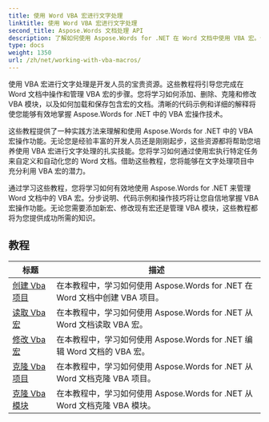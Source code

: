 ```yaml
---
title: 使用 Word VBA 宏进行文字处理
linktitle: 使用 Word VBA 宏进行文字处理
second_title: Aspose.Words 文档处理 API
description: 了解如何使用 Aspose.Words for .NET 在 Word 文档中使用 VBA 宏。使用代码示例完成教程，以在 Word 文档中创建、修改和运行 VBA 宏。
type: docs
weight: 1350
url: /zh/net/working-with-vba-macros/
---
```

使用 VBA 宏进行文字处理是开发人员的宝贵资源。这些教程将引导您完成在 Word 文档中操作和管理 VBA 宏的步骤。您将学习如何添加、删除、克隆和修改 VBA 模块，以及如何加载和保存包含宏的文档。清晰的代码示例和详细的解释将使您能够有效地掌握 Aspose.Words for .NET 中的 VBA 宏操作技术。

这些教程提供了一种实践方法来理解和使用 Aspose.Words for .NET 中的 VBA 宏操作功能。无论您是经验丰富的开发人员还是刚刚起步，这些资源都将帮助您培养使用 VBA 宏进行文字处理的扎实技能。您将学习如何通过使用宏执行特定任务来自定义和自动化您的 Word 文档。借助这些教程，您将能够在文字处理项目中充分利用 VBA 宏的潜力。

通过学习这些教程，您将学习如何有效地使用 Aspose.Words for .NET 来管理 Word 文档中的 VBA 宏。分步说明、代码示例和操作技巧将让您自信地掌握 VBA 宏操作功能。无论您需要添加新宏、修改现有宏还是管理 VBA 模块，这些教程都将为您提供成功所需的知识。

 ## 教程
| 标题 | 描述 |
| --- | --- |
| [创建 Vba 项目](./create-vba-project/) | 在本教程中，学习如何使用 Aspose.Words for .NET 在 Word 文档中创建 VBA 项目。 |
| [读取 Vba 宏](./read-vba-macros/) | 在本教程中，学习如何使用 Aspose.Words for .NET 从 Word 文档读取 VBA 宏。 |
| [修改 Vba 宏](./modify-vba-macros/) | 在本教程中，学习如何使用 Aspose.Words for .NET 编辑 Word 文档的 VBA 宏。 |
| [克隆 Vba 项目](./clone-vba-project/) | 在本教程中，学习如何使用 Aspose.Words for .NET 从 Word 文档克隆 VBA 项目。|
| [克隆 Vba 模块](./clone-vba-module/) | 在本教程中，学习如何使用 Aspose.Words for .NET 从 Word 文档克隆 VBA 模块。 |